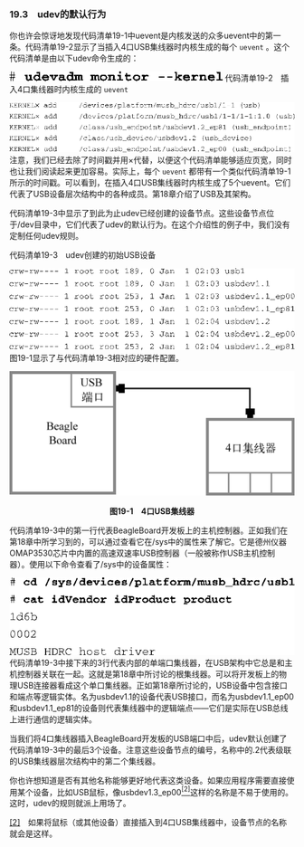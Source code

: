 ### 19.3　udev的默认行为

你也许会惊讶地发现代码清单19-1中uevent是内核发送的众多uevent中的第一条。代码清单19-2显示了当插入4口USB集线器时内核生成的每个 `uevent` 。这个代码清单是由以下udev命令生成的：



![584.png](../images/584.png)
代码清单19-2　插入4口集线器时内核生成的 `uevent`



![585.png](../images/585.png)
注意，我们已经去除了时间戳并用×代替，以便这个代码清单能够适应页宽，同时也让我们阅读起来更加容易。实际上，每个 `uevent` 都带有一个类似代码清单19-1所示的时间戳。可以看到，在插入4口USB集线器时内核生成了5个uevent。它们代表了USB设备层次结构中的各种成员。第18章介绍了USB及其架构。

代码清单19-3中显示了到此为止udev已经创建的设备节点。这些设备节点位于/dev目录中，它们代表了udev的默认行为。在这个介绍性的例子中，我们没有定制任何udev规则。

代码清单19-3　udev创建的初始USB设备



![586.png](../images/586.png)
图19-1显示了与代码清单19-3相对应的硬件配置。

![587.png](../images/587.png)
<center class="my_markdown"><b class="my_markdown">图19-1　4口USB集线器</b></center>

代码清单19-3中的第一行代表BeagleBoard开发板上的主机控制器。正如我们在第18章中所学习到的，可以通过查看它在/sys中的属性来了解它。它是德州仪器OMAP3530芯片中内置的高速双速率USB控制器（一般被称作USB主机控制器）。使用以下命令查看了/sys中的设备属性：



![588.png](../images/588.png)
代码清单19-3中接下来的3行代表内部的单端口集线器，在USB架构中它总是和主机控制器关联在一起。这就是第18章中所讨论的根集线器。可以将开发板上的物理USB连接器看成这个单口集线器。正如第18章所讨论的，USB设备中包含接口和端点等逻辑实体。名为usbdev1.1的设备代表USB接口，而名为usbdev1.1_ep00和usbdev1.1_ep81的设备则代表集线器中的逻辑端点——它们是实际在USB总线上进行通信的逻辑实体。

当我们将4口集线器插入BeagleBoard开发板的USB端口中后，udev默认创建了代码清单19-3中的最后3个设备。注意这些设备节点的编号，名称中的.2代表级联的USB集线器层次结构中的第二个集线器。

你也许想知道是否有其他名称能够更好地代表这类设备。如果应用程序需要直接使用某个设备，比如USB鼠标，像usbdev1.3_ep00<a class="my_markdown" href="['#anchor192']"><sup class="my_markdown">[2]</sup></a>这样的名称是不易于使用的。这时，udev的规则就派上用场了。

<a class="my_markdown" href="['#ac192']">[2]</a>　如果将鼠标（或其他设备）直接插入到4口USB集线器中，设备节点的名称就会是这样。

